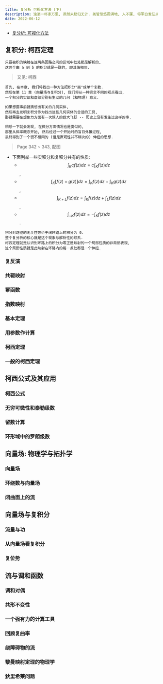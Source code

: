 ```yaml
---
title: 复分析 可视化方法 (下)
description: 浊酒一杯家万里, 燕然未勒归无计. 羌管悠悠霜满地, 人不寐, 将军白发征夫泪.
date: 2022-06-12
---
```


- [复分析: 可视化方法](https://book.douban.com/subject/35316347/)

## 复积分: 柯西定理

```
只要被积的映射在这两条回路之间的区域中处处都是解析的,
这两个由 a 到 b 的积分就是一致的, 即其值相同.
```

> 又见: 柯西

```
首先, 在本章, 我们将找出一种方法把积分"画"成单个复数.
然后在第 11 章 (向量场与复积分), 我们将从一种完全不同的观点看出,
一个积分的实部和虚部分别有生动的几何 (和物理) 意义.

如果想要事前就猜想出有关的几何实体,
然后再去发明复积分作为找出这些几何实体的合适的工具,
那就需要在想象力方面有一次惊人的巨大飞跃 -- 历史上没有发生过这样的事.

稍想一下就会发现, 在微分方面情况也是类似的,
那里从斜率概念开始, 然后经过一个开始时的盲目外推过程,
最终得到了一个很不相同的 (但是直观性并不稍次的) 伸扭的思想.
```

> Page 342 ~ 343, 配图

- 下面列举一些实积分和复积分共有的性质:
  - $$ \int_{K} c f(z) dz = c \int_{K} f(z) dz $$,
  - $$ \int_{K} [ f(z) + g(z) ] dz = \int_{K} f(z) dz + \int_{K} g(z) dz $$,
  - $$ \int_{K + L} f(z) dz = \int_{K} f(z) dz + \int_{L} f(z) dz $$,
  - $$ \int_{-K} f(z) dz = - \int_{K} f(z) dz $$.

```
积分对路径的无关性等价于闭环路上的积分为 0.
整个复分析的核心就是这个现象与解析性的联系.
柯西定理就是认识到环路上的积分为零正是映射的一个局部性质的非局部表现,
这个局部性质就是此映射在环路内的每一点处都是一个伸扭.
```

### 复反演

### 共轭映射

### 幂函数

### 指数映射

### 基本定理

### 用参数作计算

### 柯西定理

### 一般的柯西定理

## 柯西公式及其应用

### 柯西公式

### 无穷可微性和泰勒级数

### 留数计算

### 环形域中的罗朗级数

## 向量场: 物理学与拓扑学

### 向量场

### 环绕数与向量场

### 闭曲面上的流

## 向量场与复积分

### 流量与功

### 从向量场看复积分

### 复位势

## 流与调和函数

### 调和对偶

### 共形不变性

### 一个强有力的计算工具

### 回顾复曲率

### 绕障碍物的流

### 黎曼映射定理的物理学

### 狄里希莱问题
